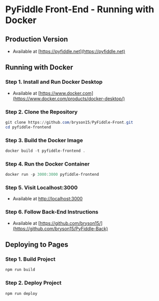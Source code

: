 # PyFiddle Front-End - Running with Docker



## Production Version
- Available at [https://pyfiddle.net](https://pyfiddle.net)

## Running with Docker
### Step 1. Install and Run Docker Desktop
- Available at [https://www.docker.com](https://www.docker.com/products/docker-desktop/)

### Step 2. Clone the Repository
```powershell
git clone https://github.com/bryson15/PyFiddle-Front.git
cd pyfiddle-frontend
```

### Step 3. Build the Docker Image
```powershell
docker build -t pyfiddle-frontend .
```

### Step 4. Run the Docker Container
```powershell
docker run -p 3000:3000 pyfiddle-frontend
```

### Step 5. Visit Localhost:3000
- Available at [http://localhost:3000](http://localhost:3000)

### Step 6. Follow Back-End Instructions
- Available at [https://github.com/bryson15/](https://github.com/bryson15/PyFiddle-Back)

## Deploying to Pages
### Step 1. Build Project
```powershell
npm run build
```

### Step 2. Deploy Project
```powershell
npm run deploy
```